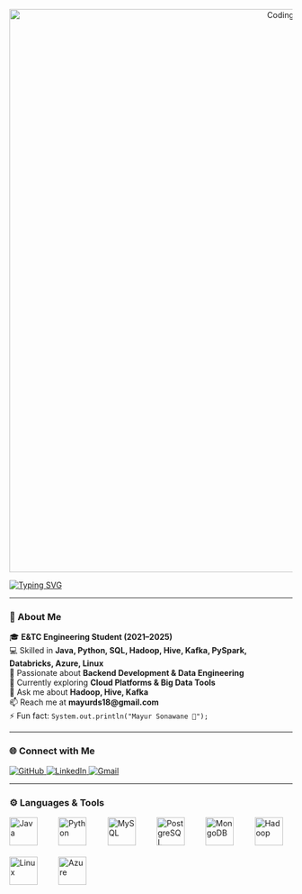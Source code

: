 <!-- Banner Image -->
<p align="center">
  <img src="https://raw.githubusercontent.com/mayursnwn315/Banner/main/1728725272824.jpg" width="1000" alt="Coding Banner"/>
</p>



<!-- Typing Animation -->
[![Typing SVG](https://readme-typing-svg.demolab.com?font=Fira+Code&size=28&pause=1000&color=00BFFF&center=true&vCenter=true&width=800&lines=Hi+👋,+I'm+Mayur+Sonawane;🚀+Big+Data+%26+Data+Engineering+Enthusiast;💡+Always+Learning+New+Technologies)](https://git.io/typing-svg)

---

### 🌟 About Me  
<p style="margin-left:0;">
🎓 <strong>E&TC Engineering Student (2021–2025)</strong><br>
💻 Skilled in <strong>Java, Python, SQL, Hadoop, Hive, Kafka, PySpark, Databricks, Azure, Linux</strong><br>
🚀 Passionate about <strong>Backend Development & Data Engineering</strong><br>
🌱 Currently exploring <strong>Cloud Platforms & Big Data Tools</strong><br>
💬 Ask me about <strong>Hadoop, Hive, Kafka</strong><br>
📫 Reach me at <strong>mayurds18@gmail.com</strong><br>
⚡ Fun fact: <code>System.out.println("Mayur Sonawane 🚀");</code>
</p>

---

### 🌐 Connect with Me
<p>
  <a href="https://github.com/mayursnwn315" target="_blank">
    <img alt="GitHub" src="https://img.shields.io/badge/GitHub-%2312100E.svg?&style=for-the-badge&logo=Github&logoColor=white" />
  </a> 
  <a href="https://www.linkedin.com/in/mayur-sonawane-ba9194267/" target="_blank">
    <img alt="LinkedIn" src="https://img.shields.io/badge/LinkedIn-%230077B5.svg?&style=for-the-badge&logo=linkedin&logoColor=white" />
  </a> 
  <a href="mailto:mayurds18@gmail.com" target="_blank">
    <img alt="Gmail" src="https://img.shields.io/badge/Gmail-%23D14836.svg?&style=for-the-badge&logo=gmail&logoColor=white" />
  </a>
</p>


---

### ⚙️ Languages & Tools
<div style="display:grid; grid-template-columns: repeat(auto-fit, minmax(60px, 1fr)); gap: 20px; align-items: center;">
  <img src="https://cdn.jsdelivr.net/gh/devicons/devicon/icons/java/java-original.svg" 
       width="50" height="50" style="transition: transform 0.3s;" 
       onmouseover="this.style.transform='scale(1.2)'" 
       onmouseout="this.style.transform='scale(1)'" title="Java"/>
  <img src="https://cdn.jsdelivr.net/gh/devicons/devicon/icons/python/python-original.svg" 
       width="50" height="50" style="transition: transform 0.3s;" 
       onmouseover="this.style.transform='scale(1.2)'" 
       onmouseout="this.style.transform='scale(1)'" title="Python"/>
  <img src="https://cdn.jsdelivr.net/gh/devicons/devicon/icons/mysql/mysql-original.svg" 
       width="50" height="50" style="transition: transform 0.3s;" 
       onmouseover="this.style.transform='scale(1.2)'" 
       onmouseout="this.style.transform='scale(1)'" title="MySQL"/>
  <img src="https://cdn.jsdelivr.net/gh/devicons/devicon/icons/postgresql/postgresql-original.svg" 
       width="50" height="50" style="transition: transform 0.3s;" 
       onmouseover="this.style.transform='scale(1.2)'" 
       onmouseout="this.style.transform='scale(1)'" title="PostgreSQL"/>
  <img src="https://cdn.jsdelivr.net/gh/devicons/devicon/icons/mongodb/mongodb-original.svg" 
       width="50" height="50" style="transition: transform 0.3s;" 
       onmouseover="this.style.transform='scale(1.2)'" 
       onmouseout="this.style.transform='scale(1)'" title="MongoDB"/>
  <img src="https://cdn.jsdelivr.net/gh/devicons/devicon/icons/hadoop/hadoop-original.svg" 
       width="50" height="50" style="transition: transform 0.3s;" 
       onmouseover="this.style.transform='scale(1.2)'" 
       onmouseout="this.style.transform='scale(1)'" title="Hadoop"/>
  <img src="https://cdn.jsdelivr.net/gh/devicons/devicon/icons/linux/linux-original.svg" 
       width="50" height="50" style="transition: transform 0.3s;" 
       onmouseover="this.style.transform='scale(1.2)'" 
       onmouseout="this.style.transform='scale(1)'" title="Linux"/>
  <img src="https://cdn.jsdelivr.net/gh/devicons/devicon/icons/azure/azure-original.svg" 
       width="50" height="50" style="transition: transform 0.3s;" 
       onmouseover="this.style.transform='scale(1.2)'" 
       onmouseout="this.style.transform='scale(1)'" title="Azure"/>
</div>
